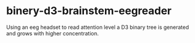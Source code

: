 # binery-d3-brainstem-eegreader
Using an eeg headset to read attention level a D3 binary tree is generated and grows with higher concentration. 
